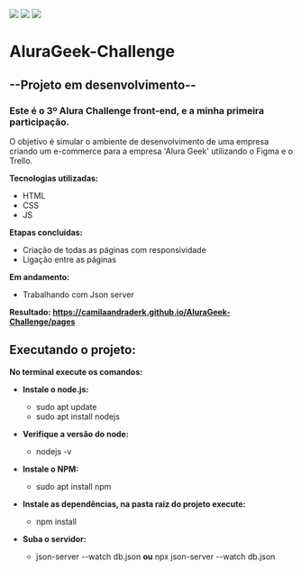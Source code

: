 ![](https://camilaandraderk.github.io/AluraGeek-Challenge/assets/img/Vector-logo.svg)
![](https://camilaandraderk.github.io/AluraGeek-Challenge/assets/img/AluraGeek-alura.svg)
![](https://camilaandraderk.github.io/AluraGeek-Challenge/assets/img/AluraGeek-geek.svg)

# AluraGeek-Challenge

## --Projeto em desenvolvimento--


### Este é o 3º Alura Challenge front-end, e a minha primeira participação.

O objetivo é simular o ambiente de desenvolvimento de uma empresa criando um e-commerce para a empresa 'Alura Geek' utilizando o Figma e o Trello.


**Tecnologias utilizadas:**
- HTML
- CSS
- JS


**Etapas concluídas:**
- Criação de todas as páginas com responsividade
- Ligação entre as páginas

**Em andamento:**
- Trabalhando com Json server



**Resultado: https://camilaandraderk.github.io/AluraGeek-Challenge/pages**


## Executando o projeto:
**No terminal execute os comandos:**
- **Instale o node.js:**
  - sudo apt update
  - sudo apt install nodejs

- **Verifique a versão do node:**
  - nodejs -v

- **Instale o NPM:** 
  - sudo apt install npm

- **Instale as dependências, na pasta raiz do projeto execute:**
  - npm install

- **Suba o servidor:**
  - json-server --watch db.json **ou** npx json-server --watch db.json
